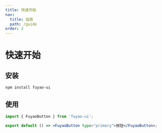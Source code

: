 ```yaml
---
title: 快速开始
nav:
  title: 指南
  path: /guide
order: 2
---
```


# 快速开始

## 安装

```bash
npm install fuyao-ui
```

## 使用

```jsx
import { FuyaoButton } from 'fuyao-ui';

export default () => <FuyaoButton type="primary">按钮</FuyaoButton>;
```
